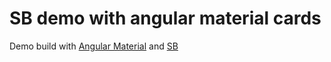 # SB demo with angular material cards
Demo build with [Angular Material](material.angularjs.org) and [SB](https://github.com/ui-storybook/sb)
